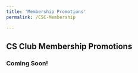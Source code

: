 ```yaml
---
title: 'Membership Promotions'
permalink: /CSC-Membership

---
```

## CS Club Membership Promotions

### Coming Soon!
